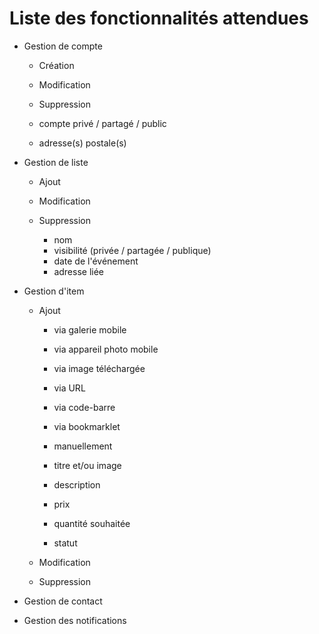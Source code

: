 # Liste des fonctionnalités attendues

- Gestion de compte

  - Création
  - Modification
  - Suppression
  
  - compte privé / partagé / public
  - adresse(s) postale(s)

- Gestion de liste

  - Ajout
  - Modification
  - Suppression

	- nom
	- visibilité (privée / partagée / publique)
	- date de l'événement
	- adresse liée
  
- Gestion d'item

  - Ajout
    - via galerie mobile
    - via appareil photo mobile
    - via image téléchargée
    - via URL
    - via code-barre
    - via bookmarklet
    - manuellement
    
    - titre et/ou image
    - description
    - prix
    - quantité souhaitée
    - statut
    
  - Modification
  - Suppression
  
- Gestion de contact

- Gestion des notifications
